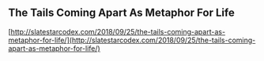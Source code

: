 ## The Tails Coming Apart As Metaphor For Life
  
  [http://slatestarcodex.com/2018/09/25/the-tails-coming-apart-as-metaphor-for-life/](http://slatestarcodex.com/2018/09/25/the-tails-coming-apart-as-metaphor-for-life/)